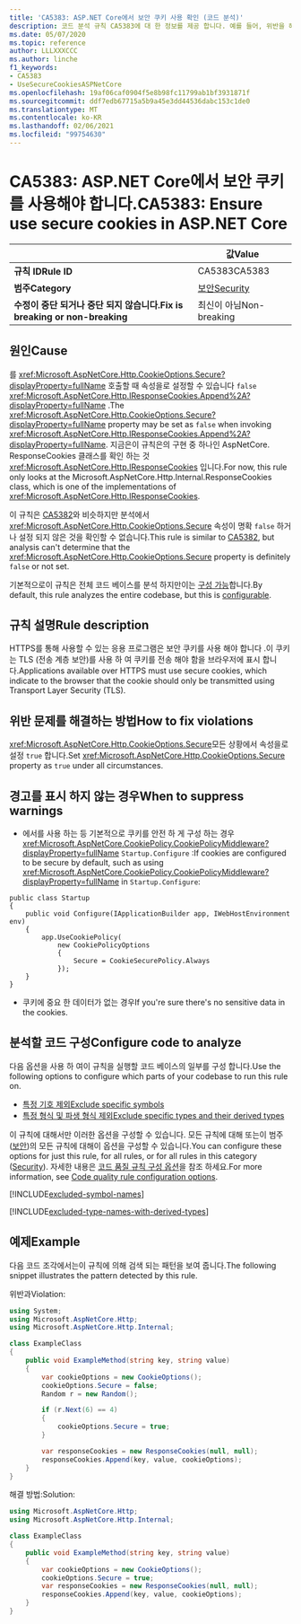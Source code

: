 ```yaml
---
title: 'CA5383: ASP.NET Core에서 보안 쿠키 사용 확인 (코드 분석)'
description: 코드 분석 규칙 CA5383에 대 한 정보를 제공 합니다. 예를 들어, 위반을 해결 하는 방법, 위반 하는 경우를 포함 합니다.
ms.date: 05/07/2020
ms.topic: reference
author: LLLXXXCCC
ms.author: linche
f1_keywords:
- CA5383
- UseSecureCookiesASPNetCore
ms.openlocfilehash: 19af06caf0904f5e8b98fc11799ab1bf3931871f
ms.sourcegitcommit: ddf7edb67715a5b9a45e3dd44536dabc153c1de0
ms.translationtype: MT
ms.contentlocale: ko-KR
ms.lasthandoff: 02/06/2021
ms.locfileid: "99754630"
---
```

# <a name="ca5383-ensure-use-secure-cookies-in-aspnet-core"></a><span data-ttu-id="5b1f0-103">CA5383: ASP.NET Core에서 보안 쿠키를 사용해야 합니다.</span><span class="sxs-lookup"><span data-stu-id="5b1f0-103">CA5383: Ensure use secure cookies in ASP.NET Core</span></span>

| | <span data-ttu-id="5b1f0-104">값</span><span class="sxs-lookup"><span data-stu-id="5b1f0-104">Value</span></span> |
|-|-|
| <span data-ttu-id="5b1f0-105">**규칙 ID**</span><span class="sxs-lookup"><span data-stu-id="5b1f0-105">**Rule ID**</span></span> |<span data-ttu-id="5b1f0-106">CA5383</span><span class="sxs-lookup"><span data-stu-id="5b1f0-106">CA5383</span></span>|
| <span data-ttu-id="5b1f0-107">**범주**</span><span class="sxs-lookup"><span data-stu-id="5b1f0-107">**Category**</span></span> |[<span data-ttu-id="5b1f0-108">보안</span><span class="sxs-lookup"><span data-stu-id="5b1f0-108">Security</span></span>](security-warnings.md)|
| <span data-ttu-id="5b1f0-109">**수정이 중단 되거나 중단 되지 않습니다.**</span><span class="sxs-lookup"><span data-stu-id="5b1f0-109">**Fix is breaking or non-breaking**</span></span> |<span data-ttu-id="5b1f0-110">최신이 아님</span><span class="sxs-lookup"><span data-stu-id="5b1f0-110">Non-breaking</span></span>|

## <a name="cause"></a><span data-ttu-id="5b1f0-111">원인</span><span class="sxs-lookup"><span data-stu-id="5b1f0-111">Cause</span></span>

<span data-ttu-id="5b1f0-112">를 <xref:Microsoft.AspNetCore.Http.CookieOptions.Secure?displayProperty=fullName> 호출할 때 속성을로 설정할 수 있습니다 `false` <xref:Microsoft.AspNetCore.Http.IResponseCookies.Append%2A?displayProperty=fullName> .</span><span class="sxs-lookup"><span data-stu-id="5b1f0-112">The <xref:Microsoft.AspNetCore.Http.CookieOptions.Secure?displayProperty=fullName> property may be set as `false` when invoking <xref:Microsoft.AspNetCore.Http.IResponseCookies.Append%2A?displayProperty=fullName>.</span></span> <span data-ttu-id="5b1f0-113">지금은이 규칙은의 구현 중 하나인 AspNetCore. ResponseCookies 클래스를 확인 하는 것 <xref:Microsoft.AspNetCore.Http.IResponseCookies> 입니다.</span><span class="sxs-lookup"><span data-stu-id="5b1f0-113">For now, this rule only looks at the Microsoft.AspNetCore.Http.Internal.ResponseCookies class, which is one of the implementations of <xref:Microsoft.AspNetCore.Http.IResponseCookies>.</span></span>

<span data-ttu-id="5b1f0-114">이 규칙은 [CA5382](ca5382.md)와 비슷하지만 분석에서 <xref:Microsoft.AspNetCore.Http.CookieOptions.Secure> 속성이 명확 `false` 하거나 설정 되지 않은 것을 확인할 수 없습니다.</span><span class="sxs-lookup"><span data-stu-id="5b1f0-114">This rule is similar to [CA5382](ca5382.md), but analysis can't determine that the <xref:Microsoft.AspNetCore.Http.CookieOptions.Secure> property is definitely `false` or not set.</span></span>

<span data-ttu-id="5b1f0-115">기본적으로이 규칙은 전체 코드 베이스를 분석 하지만이는 [구성 가능](#configure-code-to-analyze)합니다.</span><span class="sxs-lookup"><span data-stu-id="5b1f0-115">By default, this rule analyzes the entire codebase, but this is [configurable](#configure-code-to-analyze).</span></span>

## <a name="rule-description"></a><span data-ttu-id="5b1f0-116">규칙 설명</span><span class="sxs-lookup"><span data-stu-id="5b1f0-116">Rule description</span></span>

<span data-ttu-id="5b1f0-117">HTTPS를 통해 사용할 수 있는 응용 프로그램은 보안 쿠키를 사용 해야 합니다 .이 쿠키는 TLS (전송 계층 보안)를 사용 하 여 쿠키를 전송 해야 함을 브라우저에 표시 합니다.</span><span class="sxs-lookup"><span data-stu-id="5b1f0-117">Applications available over HTTPS must use secure cookies, which indicate to the browser that the cookie should only be transmitted using Transport Layer Security (TLS).</span></span>

## <a name="how-to-fix-violations"></a><span data-ttu-id="5b1f0-118">위반 문제를 해결하는 방법</span><span class="sxs-lookup"><span data-stu-id="5b1f0-118">How to fix violations</span></span>

<span data-ttu-id="5b1f0-119"><xref:Microsoft.AspNetCore.Http.CookieOptions.Secure>모든 상황에서 속성을로 설정 `true` 합니다.</span><span class="sxs-lookup"><span data-stu-id="5b1f0-119">Set <xref:Microsoft.AspNetCore.Http.CookieOptions.Secure> property as `true` under all circumstances.</span></span>

## <a name="when-to-suppress-warnings"></a><span data-ttu-id="5b1f0-120">경고를 표시 하지 않는 경우</span><span class="sxs-lookup"><span data-stu-id="5b1f0-120">When to suppress warnings</span></span>

- <span data-ttu-id="5b1f0-121">에서를 사용 하는 등 기본적으로 쿠키를 안전 하 게 구성 하는 경우 <xref:Microsoft.AspNetCore.CookiePolicy.CookiePolicyMiddleware?displayProperty=fullName> `Startup.Configure` :</span><span class="sxs-lookup"><span data-stu-id="5b1f0-121">If cookies are configured to be secure by default, such as using <xref:Microsoft.AspNetCore.CookiePolicy.CookiePolicyMiddleware?displayProperty=fullName> in `Startup.Configure`:</span></span>

```
public class Startup
{
    public void Configure(IApplicationBuilder app, IWebHostEnvironment env)
    {
        app.UseCookiePolicy(
            new CookiePolicyOptions
            {
                Secure = CookieSecurePolicy.Always
            });
    }
}
```

- <span data-ttu-id="5b1f0-122">쿠키에 중요 한 데이터가 없는 경우</span><span class="sxs-lookup"><span data-stu-id="5b1f0-122">If you're sure there's no sensitive data in the cookies.</span></span>

## <a name="configure-code-to-analyze"></a><span data-ttu-id="5b1f0-123">분석할 코드 구성</span><span class="sxs-lookup"><span data-stu-id="5b1f0-123">Configure code to analyze</span></span>

<span data-ttu-id="5b1f0-124">다음 옵션을 사용 하 여이 규칙을 실행할 코드 베이스의 일부를 구성 합니다.</span><span class="sxs-lookup"><span data-stu-id="5b1f0-124">Use the following options to configure which parts of your codebase to run this rule on.</span></span>

- [<span data-ttu-id="5b1f0-125">특정 기호 제외</span><span class="sxs-lookup"><span data-stu-id="5b1f0-125">Exclude specific symbols</span></span>](#exclude-specific-symbols)
- [<span data-ttu-id="5b1f0-126">특정 형식 및 파생 형식 제외</span><span class="sxs-lookup"><span data-stu-id="5b1f0-126">Exclude specific types and their derived types</span></span>](#exclude-specific-types-and-their-derived-types)

<span data-ttu-id="5b1f0-127">이 규칙에 대해서만 이러한 옵션을 구성할 수 있습니다. 모든 규칙에 대해 또는이 범주 ([보안](security-warnings.md))의 모든 규칙에 대해이 옵션을 구성할 수 있습니다.</span><span class="sxs-lookup"><span data-stu-id="5b1f0-127">You can configure these options for just this rule, for all rules, or for all rules in this category ([Security](security-warnings.md)).</span></span> <span data-ttu-id="5b1f0-128">자세한 내용은 [코드 품질 규칙 구성 옵션](../code-quality-rule-options.md)을 참조 하세요.</span><span class="sxs-lookup"><span data-stu-id="5b1f0-128">For more information, see [Code quality rule configuration options](../code-quality-rule-options.md).</span></span>

[!INCLUDE[excluded-symbol-names](~/includes/code-analysis/excluded-symbol-names.md)]

[!INCLUDE[excluded-type-names-with-derived-types](~/includes/code-analysis/excluded-type-names-with-derived-types.md)]

## <a name="example"></a><span data-ttu-id="5b1f0-129">예제</span><span class="sxs-lookup"><span data-stu-id="5b1f0-129">Example</span></span>

<span data-ttu-id="5b1f0-130">다음 코드 조각에서는이 규칙에 의해 검색 되는 패턴을 보여 줍니다.</span><span class="sxs-lookup"><span data-stu-id="5b1f0-130">The following snippet illustrates the pattern detected by this rule.</span></span>

<span data-ttu-id="5b1f0-131">위반과</span><span class="sxs-lookup"><span data-stu-id="5b1f0-131">Violation:</span></span>

```csharp
using System;
using Microsoft.AspNetCore.Http;
using Microsoft.AspNetCore.Http.Internal;

class ExampleClass
{
    public void ExampleMethod(string key, string value)
    {
        var cookieOptions = new CookieOptions();
        cookieOptions.Secure = false;
        Random r = new Random();

        if (r.Next(6) == 4)
        {
            cookieOptions.Secure = true;
        }

        var responseCookies = new ResponseCookies(null, null);
        responseCookies.Append(key, value, cookieOptions);
    }
}
```

<span data-ttu-id="5b1f0-132">해결 방법:</span><span class="sxs-lookup"><span data-stu-id="5b1f0-132">Solution:</span></span>

```csharp
using Microsoft.AspNetCore.Http;
using Microsoft.AspNetCore.Http.Internal;

class ExampleClass
{
    public void ExampleMethod(string key, string value)
    {
        var cookieOptions = new CookieOptions();
        cookieOptions.Secure = true;
        var responseCookies = new ResponseCookies(null, null);
        responseCookies.Append(key, value, cookieOptions);
    }
}
```
